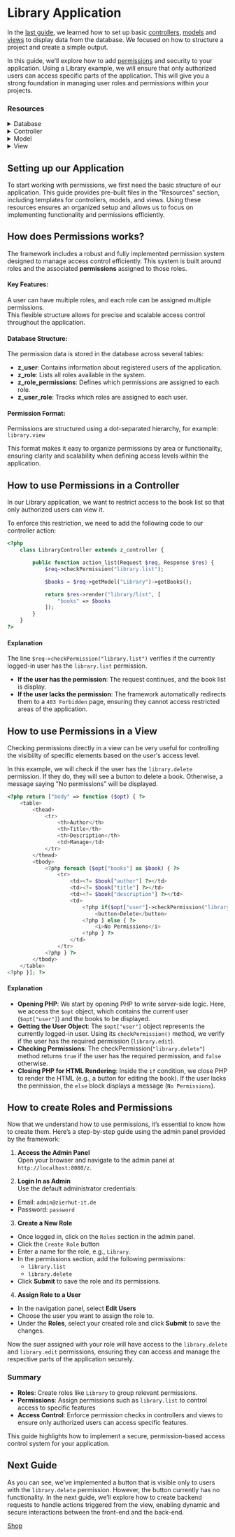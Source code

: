 # Library Application

In the [last guide](guest-list.md), we learned how to set up basic [controllers](../core-features/controllers-and-actions.md), [models](../core-features/models.md) and [views](../core-features/views.md) to display data from the database. We focused on how to structure a project and create a simple output.

In this guide, we’ll explore how to add [permissions](../core-features/permission-system.md) and security to your application. Using a Library example, we will ensure that only authorized users can access specific parts of the application. This will give you a strong foundation in managing user roles and permissions within your projects.


### Resources
<details>
<summary>Database</summary>
```sql
CREATE TABLE `book` (
    `id` INT AUTO_INCREMENT PRIMARY KEY,
    `author` VARCHAR(255) NOT NULL,
    `title` VARCHAR(255) NOT NULL,
    `description` TEXT NOT NULL,
    `active` TINYINT NOT NULL DEFAULT 1,
    `created` TIMESTAMP NOT NULL DEFAULT CURRENT_TIMESTAMP
);
```

```sql
INSERT INTO `book` (`title`, `author`, `description`) VALUES
('1984', 'George Orwell', 'A dystopian novel about a totalitarian regime.'),
('To Kill a Mockingbird', 'Harper Lee', 'A classic novel about racial injustice in the Deep South.'),
('The Great Gatsby', 'F. Scott Fitzgerald', 'A tale of ambition, love, and the American Dream.'),
('Moby Dick', 'Herman Melville', 'A gripping story about a man’s obsession with a great white whale.'),
('Pride and Prejudice', 'Jane Austen', 'A romantic novel critiquing British society of the early 19th century.'),
('The Catcher in the Rye', 'J.D. Salinger', 'A story about teenage rebellion and identity.'),
('The Hobbit', 'J.R.R. Tolkien', 'A fantasy adventure about a hobbit’s journey to recover treasure.'),
('Brave New World', 'Aldous Huxley', 'A novel exploring a futuristic world shaped by technology and control.'),
('The Road', 'Cormac McCarthy', 'A post-apocalyptic story of survival and father-son bonding.'),
('Frankenstein', 'Mary Shelley', 'A gothic novel about the consequences of playing God.');

```
</details>

<details>
    <summary>Controller</summary>
    LibraryController
    ```php
    <?php
        class LibraryController extends z_controller {

            public function action_list(Request $req, Response $res) {
                $books = $req->getModel("Library")->getBooks();

                return $res->render("library/list", [
                    "books" => $books
                ]);
            }
        }
    ?>
    ```
</details>

<details>
    <summary>Model</summary>
    LibraryModel
    ```php
    <?php
        class LibraryModel extends z_model {

            public function getBooks() {
                $sql = "SELECT *
                        FROM `book`";
                return $this->exec($sql)->resultToArray();
            }
        }
    ?>
    ```
</details>

<details>
    <summary>View</summary>
    list
    ```html
    <?php return ["body" => function ($opt) { ?>
        <table>
            <thead>
                <tr>
                    <th>Author</th>
                    <th>Title</th>
                    <th>Description</th>
                </tr>
            </thead>
            <tbody>
                <?php foreach ($opt["books"] as $book) { ?>
                    <tr>
                        <td><?= $book["author"] ?></td>
                        <td><?= $book["title"] ?></td>
                        <td><?= $book["description"] ?></td>
                    </tr>
                <?php } ?>
            </tbody>
        </table>
    <?php }]; ?>
    ```
</details>

## Setting up our Application
To start working with permissions, we first need the basic structure of our application. This guide provides pre-built files in the "Resources" section, including templates for controllers, models, and views. Using these resources ensures an organized setup and allows us to focus on implementing functionality and permissions efficiently.

## How does Permissions works?
The framework includes a robust and fully implemented permission system designed to manage access control efficiently. This system is built around roles and the associated **permissions** assigned to those roles.

#### Key Features:

A user can have multiple roles, and each role can be assigned multiple permissions.  
This flexible structure allows for precise and scalable access control throughout the application.

#### Database Structure:

The permission data is stored in the database across several tables:

- **z_user**: Contains information about registered users of the application.
- **z_role**: Lists all roles available in the system.
- **z_role_permissions**: Defines which permissions are assigned to each role.
- **z_user_role**: Tracks which roles are assigned to each user.

#### Permission Format:

Permissions are structured using a dot-separated hierarchy, for example:  
`library.view`  

This format makes it easy to organize permissions by area or functionality, ensuring clarity and scalability when defining access levels within the application.

## How to use Permissions in a Controller
In our Library application, we want to restrict access to the book list so that only authorized users can view it.  

To enforce this restriction, we need to add the following code to our controller action:
```php
<?php
    class LibraryController extends z_controller {

        public function action_list(Request $req, Response $res) {
            $req->checkPermission("library.list");

            $books = $req->getModel("Library")->getBooks();

            return $res->render("library/list", [
                "books" => $books
            ]);
        }
    }
?>
```
#### Explanation
The line `$req->checkPermission("library.list")` verifies if the currently logged-in user has the `library.list` permission.  

- **If the user has the permission**: The request continues, and the book list is display.  
- **If the user lacks the permission**: The framework automatically redirects them to a `403 Forbidden` page, ensuring they cannot access restricted areas of the application.

## How to use Permissions in a View
Checking permissions directly in a view can be very useful for controlling the visibility of specific elements based on the user's access level.  

In this example, we will check if the user has the `library.delete` permission. If they do, they will see a button to delete a book. Otherwise, a message saying "No permissions" will be displayed.

```php
<?php return ["body" => function ($opt) { ?>
    <table>
        <thead>
            <tr>
                <th>Author</th>
                <th>Title</th>
                <th>Description</th>
                <td>Manage</td>
            </tr>
        </thead>
        <tbody>
            <?php foreach ($opt["books"] as $book) { ?>
                <tr>
                    <td><?= $book["author"] ?></td>
                    <td><?= $book["title"] ?></td>
                    <td><?= $book["description"] ?></td>
                    <td>
                        <?php if($opt["user"]->checkPermission("library.delete")) { ?>
                            <button>Delete</button>
                        <?php } else { ?>
                            <i>No Permissions</i>
                        <?php } ?>
                    </td>
                </tr>
            <?php } ?>
        </tbody>
    </table>
<?php }]; ?>
```
#### Explanation

- **Opening PHP**: We start by opening PHP to write server-side logic. Here, we access the `$opt` object, which contains the current user (`$opt["user"]`) and the books to be displayed.
- **Getting the User Object**: The `$opt["user"]` object represents the currently logged-in user. Using its `checkPermission()` method, we verify if the user has the required permission (`library.edit`).
- **Checking Permissions**: The checkPermission(`"library.delete"`) method returns `true` if the user has the required permission, and `false` otherwise.
- **Closing PHP for HTML Rendering**: Inside the `if` condition, we close PHP to render the HTML (e.g., a button for editing the book). If the user lacks the permission, the `else` block displays a message (`No Permissions`).

## How to create Roles and Permissions
Now that we understand how to use permissions, it’s essential to know how to create them. Here’s a step-by-step guide using the admin panel provided by the framework:

1) **Access the Admin Panel**  
Open your browser and navigate to the admin panel at `http://localhost:8080/z`.

2) **Login In as Admin**  
Use the default administrator credentials:

- Email: `admin@zierhut-it.de`
- Password: `password`

3) **Create a New Role**  

- Once logged in, click on the `Roles` section in the admin panel.
- Click the `Create Role` button
- Enter a name for the role, e.g., `Library`.
- In the permissions section, add the following permissions:
    - `library.list`
    - `library.delete`
- Click **Submit** to save the role and its permissions.

4) **Assign Role to a User**

- In the navigation panel, select **Edit Users**
- Choose the user you want to assign the role to.
- Under the **Roles**, select your created role and click **Submit** to save the changes.

Now the suer assigned with your role will have access to the `library.delete` and `library.edit` permissions, ensuring they can access and manage the respective parts of the application securely.

### Summary

- **Roles**: Create roles like `Library` to group relevant permissions.
- **Permissions**: Assign permissions such as `library.list` to control access to specific features
- **Access Control**: Enforce permission checks in controllers and views to ensure only authorized users can access specific features.

This guide highlights how to implement a secure, permission-based access control system for your application.

## Next Guide
As you can see, we’ve implemented a button that is visible only to users with the `library.delete` permission. However, the button currently has no functionality. In the next guide, we’ll explore how to create backend requests to handle actions triggered from the view, enabling dynamic and secure interactions between the front-end and the back-end.

[Shop](shop.md)